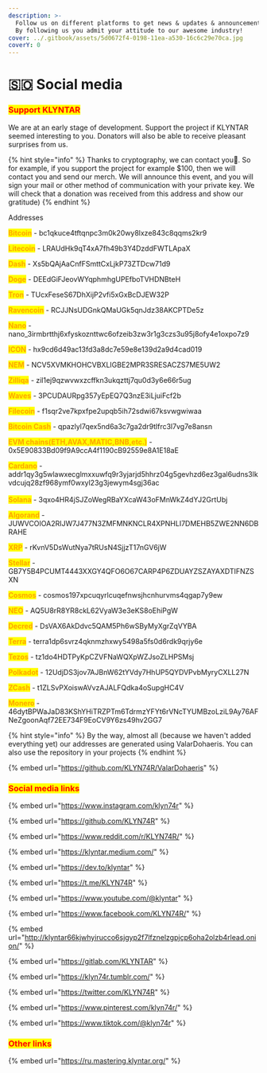 ```yaml
---
description: >-
  Follow us on different platforms to get news & updates & announcements ASAP.
  By following us you admit your attitude to our awesome industry!
cover: ../.gitbook/assets/5d0672f4-0198-11ea-a530-16c6c29e70ca.jpg
coverY: 0
---
```


# 🇸🇴 Social media

### <mark style="color:red;">**Support KLYNTAR**</mark>&#x20;

We are at an early stage of development. Support the project if KLYNTAR seemed interesting to you. Donators will also be able to receive pleasant surprises from us.

{% hint style="info" %}
Thanks to cryptography, we can contact you👻. So for example, if you support the project for example $100, then we will contact you and send our merch. We will announce this event, and you will sign your mail or other method of communication with your private key. We will check that a donation was received from this address and show our gratitude)
{% endhint %}

Addresses

<mark style="color:orange;">**Bitcoin**</mark> - bc1qkuce4tftqnpc3m0k20wy8lxze843c8qqms2kr9

<mark style="color:orange;">**Litecoin**</mark> - LRAUdHk9qT4xA7fh49b3Y4DzddFWTLApaX

<mark style="color:orange;">**Dash**</mark> - Xs5bQAjAaCnfFSmttCxLjkP73ZTDcw71d9

<mark style="color:orange;">**Doge**</mark> - DEEdGiFJeovWYqphmhgUPEfboTVHDNBteH

<mark style="color:orange;">**Tron**</mark> - TUcxFeseS67DhXijP2vfi5xGxBcDJEW32P

<mark style="color:orange;">**Ravencoin**</mark> - RCJJNsUDGnkQMaUGk5qnJdz38AKCPTDe5z

<mark style="color:orange;">**Nano**</mark> - nano\_3irmbrtthj6xfyskoznttwc6ofzeib3zw3r1g3czs3u95j8ofy4e1oxpo7z9

<mark style="color:orange;">**ICON**</mark> - hx9cd6d49ac13fd3a8dc7e59e8e139d2a9d4cad019

<mark style="color:orange;">**NEM**</mark> - NCV5XVMKHOHCVBXLIGBE2MPR3SRESACZS7ME5UW2

<mark style="color:orange;">**Zilliqa**</mark> - zil1ej9qzwvwxzcffkn3ukqzttj7qu0d3y6e66r5ug

<mark style="color:orange;">**Waves**</mark> - 3PCUDAURpg357yEpEQ7Q3nzE3iLjuiFcf2b

<mark style="color:orange;">**Filecoin**</mark> - f1sqr2ve7kpxfpe2upqb5ih72sdwi67ksvwgwiwaa

<mark style="color:orange;">**Bitcoin Cash**</mark> - qpazlyl7qex5nd6a3c7ga2dr9tlfrc3l7vg7e8ansn

<mark style="color:orange;">**EVM chains(ETH,AVAX,MATIC,BNB,etc.)**</mark> - 0x5E90833Bd09f9A9ccA4f1190cB92559e8A1E18aE

<mark style="color:orange;">**Cardano**</mark> - addr1qy3g5wlawxecglmxxuwfq9r3yjarjd5hhrz04g5gevhzd6ez3gal6udns3lkvdcujq28zf968ymf0wxyl23g3jewym4sgj36ac\
\
<mark style="color:orange;">**Solana**</mark> - 3qxo4HR4jSJZoWegRBaYXcaW43oFMnWkZ4dYJ2GrtUbj

<mark style="color:orange;">**Algorand**</mark> - JUWVCOIOA2RIJW7J477N3ZMFMNKNCLR4XPNHLI7DMEHB5ZWE2NN6DBRAHE

<mark style="color:orange;">**XRP**</mark> - rKvnV5DsWutNya7tRUsN4SjjzT17nGV6jW

<mark style="color:orange;">**Stellar**</mark> - GB7Y5B4PCUMT4443XXGY4QFO6O67CARP4P6ZDUAYZSZAYAXDTIFNZSXN

<mark style="color:orange;">**Cosmos**</mark> - cosmos197xpcuqyrlcuqefnwsjhcnhurvms4qgap7y9ew

<mark style="color:orange;">**NEO**</mark> - AQ5U8rR8YR8ckL62VyaW3e3eKS8oEhiPgW

<mark style="color:orange;">**Decred**</mark> - DsVAX6AkDdvc5QAM5Ph6wSByMyXgrZqVYBA

<mark style="color:orange;">**Terra**</mark> - terra1dp6svrz4qknmzhxwy5498a5fs0d6rdk9qrjy6e

<mark style="color:orange;">**Tezos**</mark> - tz1do4HDTPyKpCZVFNaWQXpWZJsoZLHPSMsj

<mark style="color:orange;">**Polkadot**</mark> - 12UdjDS3jov7AJBnW62tYVdy7HhUP5QYDVPvbMyryCXLL27N

<mark style="color:orange;">**ZCash**</mark> - t1ZLSvPXoiswAVvzAJALFQdka4oSupgHC4V

<mark style="color:orange;">**Monero**</mark> - 46dytBPWaJaD83KShYHiTRZPTm6TdrmzYFYt6rVNcTYUMBzoLziL9Ay76AFNeZgoonAqf72EE734F9EoCV9Y6zs49hv2GG7

{% hint style="info" %}
By the way, almost all (because we haven't added everything yet) our addresses are generated using ValarDohaeris. You can also use the repository in your projects
{% endhint %}

{% embed url="https://github.com/KLYN74R/ValarDohaeris" %}

### <mark style="color:red;">**Social media links**</mark>

{% embed url="https://www.instagram.com/klyn74r" %}

{% embed url="https://github.com/KLYN74R" %}

{% embed url="https://www.reddit.com/r/KLYN74R/" %}

{% embed url="https://klyntar.medium.com/" %}

{% embed url="https://dev.to/klyntar" %}

{% embed url="https://t.me/KLYN74R" %}

{% embed url="https://www.youtube.com/@klyntar" %}

{% embed url="https://www.facebook.com/KLYN74R/" %}

{% embed url="http://klyntar66kjwhyirucco6sjgyp2f7lfznelzgpjcp6oha2olzb4rlead.onion/" %}

{% embed url="https://gitlab.com/KLYNTAR" %}

{% embed url="https://klyn74r.tumblr.com/" %}

{% embed url="https://twitter.com/KLYN74R" %}

{% embed url="https://www.pinterest.com/klyn74r/" %}

{% embed url="https://www.tiktok.com/@klyn74r" %}

### <mark style="color:red;">Other links</mark>

{% embed url="https://ru.mastering.klyntar.org/" %}
